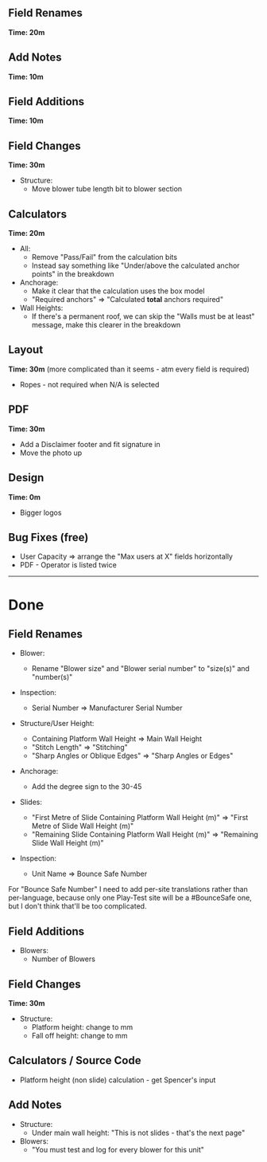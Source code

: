 ## Field Renames

**Time: 20m**

## Add Notes

**Time: 10m**

## Field Additions

**Time: 10m**

## Field Changes

**Time: 30m**

- Structure:
  - Move blower tube length bit to blower section

## Calculators

**Time: 20m**

- All:
  - Remove "Pass/Fail" from the calculation bits
  - Instead say something like "Under/above the calculated anchor points" in the breakdown
- Anchorage:
  - Make it clear that the calculation uses the box model
  - "Required anchors" => "Calculated **total** anchors required"
- Wall Heights:
  - If there's a permanent roof, we can skip the "Walls must be at least" message, make this clearer in the breakdown

## Layout

**Time: 30m** (more complicated than it seems - atm every field is required)

- Ropes - not required when N/A is selected

## PDF

**Time: 30m**

- Add a Disclaimer footer and fit signature in
- Move the photo up

## Design

**Time: 0m**

- Bigger logos

## Bug Fixes (free)

- User Capacity => arrange the "Max users at X" fields horizontally
- PDF - Operator is listed twice

---

# Done

## Field Renames

- Blower:
  - Rename "Blower size" and "Blower serial number" to "size(s)" and "number(s)"
- Inspection:
  - Serial Number => Manufacturer Serial Number
- Structure/User Height:
  - Containing Platform Wall Height => Main Wall Height
  - "Stitch Length" => "Stitching"
  - "Sharp Angles or Oblique Edges" => "Sharp Angles or Edges"
- Anchorage:
  - Add the degree sign to the 30-45
- Slides:

  - "First Metre of Slide Containing Platform Wall Height (m)" => "First Metre of Slide Wall Height (m)"
  - "Remaining Slide Containing Platform Wall Height (m)" => "Remaining Slide Wall Height (m)"

- Inspection:
  - Unit Name => Bounce Safe Number

For "Bounce Safe Number" I need to add per-site translations rather than per-language, because only one Play-Test site will be a #BounceSafe one, but I don't think that'll be too complicated.

## Field Additions

- Blowers:
  - Number of Blowers

## Field Changes

**Time: 30m**

- Structure:
  - Platform height: change to mm
  - Fall off height: change to mm

## Calculators / Source Code

- Platform height (non slide) calculation - get Spencer's input

## Add Notes

- Structure:
  - Under main wall height: "This is not slides - that's the next page"
- Blowers:
  - "You must test and log for every blower for this unit"
